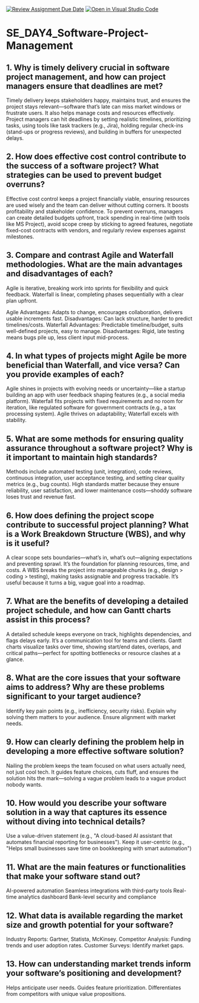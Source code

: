 [![Review Assignment Due Date](https://classroom.github.com/assets/deadline-readme-button-22041afd0340ce965d47ae6ef1cefeee28c7c493a6346c4f15d667ab976d596c.svg)](https://classroom.github.com/a/9pw6JKcu)
[![Open in Visual Studio Code](https://classroom.github.com/assets/open-in-vscode-2e0aaae1b6195c2367325f4f02e2d04e9abb55f0b24a779b69b11b9e10269abc.svg)](https://classroom.github.com/online_ide?assignment_repo_id=18433366&assignment_repo_type=AssignmentRepo)
# SE_DAY4_Software-Project-Management
## 1. Why is timely delivery crucial in software project management, and how can project managers ensure that deadlines are met?
Timely delivery keeps stakeholders happy, maintains trust, and ensures the project stays relevant—software that’s late can miss market windows or frustrate users. It also helps manage costs and resources effectively. Project managers can hit deadlines by setting realistic timelines, prioritizing tasks, using tools like task trackers (e.g., Jira), holding regular check-ins (stand-ups or progress reviews), and building in buffers for unexpected delays.

## 2. How does effective cost control contribute to the success of a software project? What strategies can be used to prevent budget overruns?
Effective cost control keeps a project financially viable, ensuring resources are used wisely and the team can deliver without cutting corners. It boosts profitability and stakeholder confidence. To prevent overruns, managers can create detailed budgets upfront, track spending in real-time (with tools like MS Project), avoid scope creep by sticking to agreed features, negotiate fixed-cost contracts with vendors, and regularly review expenses against milestones.

## 3. Compare and contrast Agile and Waterfall methodologies. What are the main advantages and disadvantages of each?
Agile is iterative, breaking work into sprints for flexibility and quick feedback. Waterfall is linear, completing phases sequentially with a clear plan upfront.

Agile Advantages: Adapts to change, encourages collaboration, delivers usable increments fast. Disadvantages: Can lack structure, harder to predict timelines/costs.
Waterfall Advantages: Predictable timeline/budget, suits well-defined projects, easy to manage. Disadvantages: Rigid, late testing means bugs pile up, less client input mid-process.

## 4. In what types of projects might Agile be more beneficial than Waterfall, and vice versa? Can you provide examples of each?
Agile shines in projects with evolving needs or uncertainty—like a startup building an app with user feedback shaping features (e.g., a social media platform). Waterfall fits projects with fixed requirements and no room for iteration, like regulated software for government contracts (e.g., a tax processing system). Agile thrives on adaptability; Waterfall excels with stability.

## 5. What are some methods for ensuring quality assurance throughout a software project? Why is it important to maintain high standards?
Methods include automated testing (unit, integration), code reviews, continuous integration, user acceptance testing, and setting clear quality metrics (e.g., bug counts). High standards matter because they ensure reliability, user satisfaction, and lower maintenance costs—shoddy software loses trust and revenue fast.

## 6. How does defining the project scope contribute to successful project planning? What is a Work Breakdown Structure (WBS), and why is it useful?
A clear scope sets boundaries—what’s in, what’s out—aligning expectations and preventing sprawl. It’s the foundation for planning resources, time, and costs. A WBS breaks the project into manageable chunks (e.g., design > coding > testing), making tasks assignable and progress trackable. It’s useful because it turns a big, vague goal into a roadmap.

## 7. What are the benefits of developing a detailed project schedule, and how can Gantt charts assist in this process?
A detailed schedule keeps everyone on track, highlights dependencies, and flags delays early. It’s a communication tool for teams and clients. Gantt charts visualize tasks over time, showing start/end dates, overlaps, and critical paths—perfect for spotting bottlenecks or resource clashes at a glance.

## 8. What are the core issues that your software aims to address? Why are these problems significant to your target audience?
Identify key pain points (e.g., inefficiency, security risks).
Explain why solving them matters to your audience.
Ensure alignment with market needs.

## 9. How can clearly defining the problem help in developing a more effective software solution?
Nailing the problem keeps the team focused on what users actually need, not just cool tech. It guides feature choices, cuts fluff, and ensures the solution hits the mark—solving a vague problem leads to a vague product nobody wants.

## 10. How would you describe your software solution in a way that captures its essence without diving into technical details?
Use a value-driven statement (e.g., "A cloud-based AI assistant that automates financial reporting for businesses").
Keep it user-centric (e.g., "Helps small businesses save time on bookkeeping with smart automation")

## 11. What are the main features or functionalities that make your software stand out?
AI-powered automation
Seamless integrations with third-party tools
Real-time analytics dashboard
Bank-level security and compliance

## 12. What data is available regarding the market size and growth potential for your software?
Industry Reports: Gartner, Statista, McKinsey.
Competitor Analysis: Funding trends and user adoption rates.
Customer Surveys: Identify market gaps.

## 13. How can understanding market trends inform your software’s positioning and development?
Helps anticipate user needs.
Guides feature prioritization.
Differentiates from competitors with unique value propositions.
